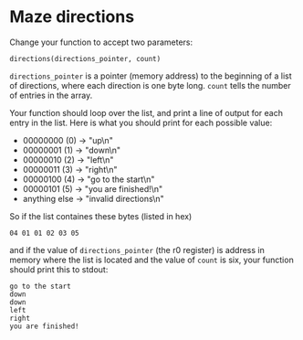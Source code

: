 Maze directions
===============

Change your function to accept two parameters:

    directions(directions_pointer, count)

`directions_pointer` is a pointer (memory address) to the beginning
of a list of directions, where each direction is one byte long.
`count` tells the number of entries in the array.

Your function should loop over the list, and print a line of output
for each entry in the list. Here is what you should print for each
possible value:

* 00000000 (0) → "up\n"
* 00000001 (1) → "down\n"
* 00000010 (2) → "left\n"
* 00000011 (3) → "right\n"
* 00000100 (4) → "go to the start\n"
* 00000101 (5) → "you are finished!\n"
* anything else → "invalid directions\n"

So if the list containes these bytes (listed in hex)

    04 01 01 02 03 05

and if the value of `directions_pointer` (the r0 register) is
address in memory where the list is located and the value of
`count` is six, your function should print this to stdout:

    go to the start
    down
    down
    left
    right
    you are finished!
